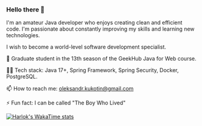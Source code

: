 ### Hello there 👋

I'm an amateur Java developer who enjoys creating clean and efficient code. I'm passionate about constantly improving my skills and learning new technologies. 

I wish to become a world-level software development specialist.

🔭 Graduate student in the 13th season of the GeekHub Java for Web course.

👨‍💻 Tech stack: Java 17+, Spring Framework, Spring Security, Docker, PostgreSQL.

📫 How to reach me: oleksandr.kukotin@gmail.com

⚡ Fun fact: I can be called "The Boy Who Lived"

[![Harlok's WakaTime stats](https://github-readme-stats.vercel.app/api/wakatime?username=tevovirne)](https://github.com/anuraghazra/github-readme-stats)
